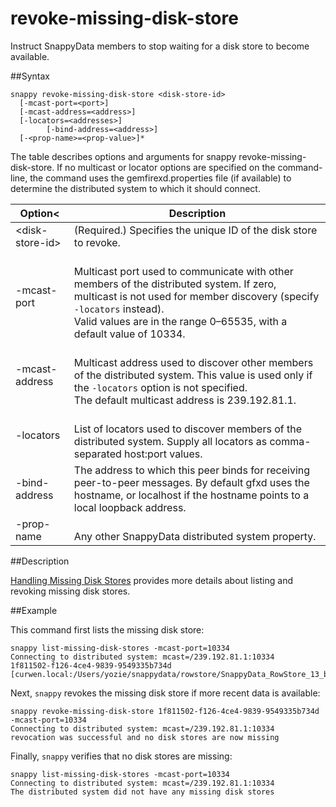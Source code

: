 # revoke-missing-disk-store
Instruct SnappyData members to stop waiting for a disk store to become available.

##Syntax

``` pre
snappy revoke-missing-disk-store <disk-store-id>
  [-mcast-port=<port>]
  [-mcast-address=<address>]
  [-locators=<addresses>] 
        [-bind-address=<address>] 
  [-<prop-name>=<prop-value>]*
```

The table describes options and arguments for snappy revoke-missing-disk-store. If no multicast or locator options are specified on the command-line, the command uses the <span class="ph filepath">gemfirexd.properties</span> file (if available) to determine the distributed system to which it should connect.

|Option<|Description|
|-|-|
|&lt;disk-store-id&gt;|(Required.) Specifies the unique ID of the disk store to revoke. <!--You can obtain the ID from the output of  [show-disk-store-metadata](store-show-disk-store-metadata.md#reference_FF886BB14E5949B79E47AC334D23EEE5)-->|
|-mcast-port|</br>Multicast port used to communicate with other members of the distributed system. If zero, multicast is not used for member discovery (specify `-locators` instead).</br>Valid values are in the range 0–65535, with a default value of 10334.|
|-mcast-address|</br>Multicast address used to discover other members of the distributed system. This value is used only if the `-locators` option is not specified.</br>The default multicast address is 239.192.81.1.|
|-locators|</br>List of locators used to discover members of the distributed system. Supply all locators as comma-separated host:port values.|
|-bind-address|The address to which this peer binds for receiving peer-to-peer messages. By default gfxd uses the hostname, or localhost if the hostname points to a local loopback address.|
|-prop-name|</br>Any other SnappyData distributed system property.|

<a id="reference_FF886BB14E5949B79E47AC334D23EEE5__section_373A5D6CDE984CC49A03632C63252F2E"></a>
##Description

[Handling Missing Disk Stores](../../concepts/tables/persisting_table_data/handling_missing_disk_stores.md#handling_missing_disk_stores) provides more details about listing and revoking missing disk stores.

<a id="reference_FF886BB14E5949B79E47AC334D23EEE5__section_AFA4A7ACB7BA4CD58E33C8711B607AAD"></a>

##Example

This command first lists the missing disk store:

``` pre
snappy list-missing-disk-stores -mcast-port=10334
Connecting to distributed system: mcast=/239.192.81.1:10334
1f811502-f126-4ce4-9839-9549335b734d [curwen.local:/Users/yozie/snappydata/rowstore/SnappyData_RowStore_13_bNNNNN_platform/server2/./datadictionary]
```

Next, `snappy` revokes the missing disk store if more recent data is available:

``` pre
snappy revoke-missing-disk-store 1f811502-f126-4ce4-9839-9549335b734d -mcast-port=10334
Connecting to distributed system: mcast=/239.192.81.1:10334
revocation was successful and no disk stores are now missing
```

Finally, `snappy` verifies that no disk stores are missing:

``` pre
snappy list-missing-disk-stores -mcast-port=10334
Connecting to distributed system: mcast=/239.192.81.1:10334
The distributed system did not have any missing disk stores
```

